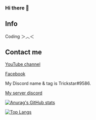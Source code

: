 ### Hi there 👋
## **Info**

Coding ＞︿＜



## **Contact me**

[YouTube channel](https://www.youtube.com/channel/UCz7dlZOH5a3J_cfssIdNt9w) 

[Facebook](https://www.facebook.com/100009538187924)

My Discord name & tag is Trickstar#9586.

[My server discord](https://discord.gg/U2aSmpK4Px)

[![Anurag's GitHub stats](https://github-readme-stats.vercel.app/api?username=trickstarcandina&show_icons=true&theme=gruvbox)](https://github.com/anuraghazra/github-readme-stats)

[![Top Langs](https://github-readme-stats.vercel.app/api/top-langs/?username=trickstarcandina&layout=compact&theme=highcontrast)](https://github.com/anuraghazra/github-readme-stats)



<!--
**trickstarcandina/trickstarcandina** is a ✨ _special_ ✨ repository because its `README.md` (this file) appears on your GitHub profile.

Here are some ideas to get you started:

- 🔭 I’m currently working on ...
- 🌱 I’m currently learning ...
- 👯 I’m looking to collaborate on ...
- 🤔 I’m looking for help with ...
- 💬 Ask me about ...
- 📫 How to reach me: ...
- 😄 Pronouns: ...
- ⚡ Fun fact: ...
-->
